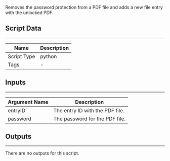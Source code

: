 Removes the password protection from a PDF file and adds a new file entry with the unlocked PDF.

## Script Data

---

| **Name** | **Description** |
| --- | --- |
| Script Type | python |
| Tags | - |

## Inputs

---

| **Argument Name** | **Description** |
| --- | --- |
| entryID | The entry ID with the PDF file. |
| password | The password for the PDF file. |

## Outputs

---
There are no outputs for this script.
